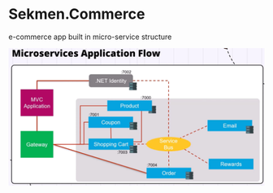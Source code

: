 # Sekmen.Commerce

e-commerce app built in micro-service structure

![Application Flow](app-flow.png)